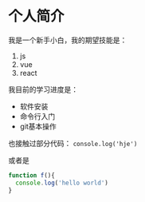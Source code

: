 # 个人简介

我是一个新手小白，我的期望技能是：
  1. js
  2. vue
  3. react

我目前的学习进度是：
* 软件安装
* 命令行入门
* git基本操作

也接触过部分代码：
`console.log('hje')`

或者是
```javascript
function f(){
  console.log('hello world')
}
```



